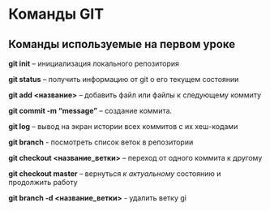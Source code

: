 # Команды GIT

## Команды используемые на первом уроке

**git init** – инициализация локального репозитория

**git status** – получить информацию от git о его текущем состоянии

**git add <название>** – добавить файл или файлы к следующему коммиту

**git commit -m “message”** – создание коммита.

**git log** – вывод на экран истории всех коммитов с их хеш-кодами

**git branch** - посмотреть список веток в репозитории

**git checkout <название_ветки>** – переход от одного коммита к другому

**git checkout master** – вернуться *к актуальному* состоянию и продолжить работу

**git branch -d <название_ветки>** - удалить ветку gi